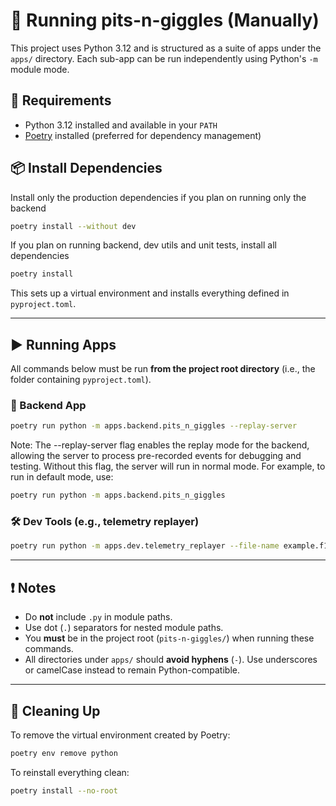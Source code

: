 # 🚀 Running pits-n-giggles (Manually)

This project uses Python 3.12 and is structured as a suite of apps under the `apps/` directory. Each sub-app can be run independently using Python's `-m` module mode.

## 🧰 Requirements

- Python 3.12 installed and available in your `PATH`
- [Poetry](https://python-poetry.org/) installed (preferred for dependency management)

## 📦 Install Dependencies

Install only the production dependencies if you plan on running only the backend
```bash
poetry install --without dev
```

If you plan on running backend, dev utils and unit tests, install all dependencies
```bash
poetry install
```

This sets up a virtual environment and installs everything defined in `pyproject.toml`.

---

## ▶️ Running Apps

All commands below must be run **from the project root directory** (i.e., the folder containing `pyproject.toml`).

### 🧠 Backend App

```bash
poetry run python -m apps.backend.pits_n_giggles --replay-server
```

Note:
The --replay-server flag enables the replay mode for the backend,
allowing the server to process pre-recorded events for debugging and testing.
Without this flag, the server will run in normal mode. For example, to run
in default mode, use:

```bash
poetry run python -m apps.backend.pits_n_giggles
```

### 🛠 Dev Tools (e.g., telemetry replayer)

```bash
poetry run python -m apps.dev.telemetry_replayer --file-name example.f1pcap
```

---

## ❗ Notes

- Do **not** include `.py` in module paths.
- Use dot (`.`) separators for nested module paths.
- You **must** be in the project root (`pits-n-giggles/`) when running these commands.
- All directories under `apps/` should **avoid hyphens** (`-`). Use underscores or camelCase instead to remain Python-compatible.

---

## 🧼 Cleaning Up

To remove the virtual environment created by Poetry:

```bash
poetry env remove python
```

To reinstall everything clean:

```bash
poetry install --no-root
```
